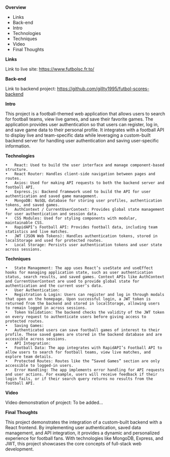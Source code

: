 **Overview**

- Links
- Back-end
- Intro
- Technologies
- Techniques
- Video
- Final Thoughts

**Links**

Link to live site: https://www.futbolsc.fr.to/

**Back-end**

Link to backend project: https://github.com/gillty1995/futbol-scores-backend

**Intro**

This project is a football-themed web application that allows users to search for football teams, view live games, and save their favorite games. The application provides user authentication so that users can register, log in, and save game data to their personal profile. It integrates with a football API to display live and team-specific data while leveraging a custom-built backend server for handling user authentication and saving user-specific information.

**Technologies**

    •	React: Used to build the user interface and manage component-based structure.
    •	React Router: Handles client-side navigation between pages and routes.
    •	Axios: Used for making API requests to both the backend server and football API.
    •	Express.js: Backend framework used to build the API for user authentication and saved game management.
    •	MongoDB: NoSQL database for storing user profiles, authentication tokens, and saved games.
    •	AuthContext / CurrentUserContext: Provides global state management for user authentication and session data.
    •	CSS Modules: Used for styling components with modular, maintainable CSS.
    •	RapidAPI’s Football API: Provides football data, including team statistics and live matches.
    •	JWT (JSON Web Tokens): Handles authentication tokens, stored in localStorage and used for protected routes.
    •	Local Storage: Persists user authentication tokens and user state across sessions.

**Techniques**

    •	State Management: The app uses React’s useState and useEffect hooks for managing application state, such as user authentication status, search results, and saved games. Context APIs like AuthContext and CurrentUserContext are used to provide global state for authentication and the current user’s data.
    •	User Authentication:
    •	Registration & Login: Users can register and log in through modals that open on the homepage. Upon successful login, a JWT token is returned from the backend and stored in localStorage, allowing users to remain logged in across sessions.
    •	Token Validation: The backend checks the validity of the JWT token on every request to authenticate users before giving access to protected routes.
    •	Saving Games:
    •	Authenticated users can save football games of interest to their profile. These saved games are stored in the backend database and are accessible across sessions.
    •	API Integration:
    •	Football Data: The app integrates with RapidAPI’s Football API to allow users to search for football teams, view live matches, and explore team details.
    •	Protected Routes: Routes like the “Saved Games” section are only accessible to logged-in users.
    •	Error Handling: The app implements error handling for API requests and user actions. For example, users will receive feedback if their login fails, or if their search query returns no results from the football API.

**Video**

Video demonstration of project: To be added...

**Final Thoughts**

This project demonstrates the integration of a custom-built backend with a React frontend. By implementing user authentication, saved data management, and API integration, it provides a dynamic and personalized experience for football fans. With technologies like MongoDB, Express, and JWT, this project showcases the core concepts of full-stack web development.
